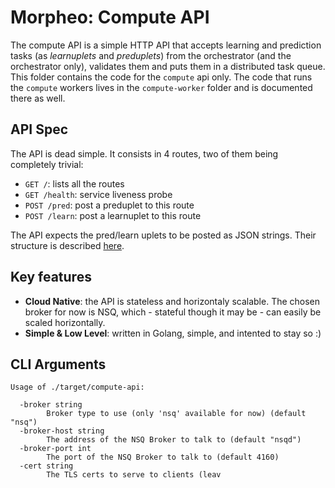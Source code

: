 Morpheo: Compute API
====================

The compute API is a simple HTTP API that accepts learning and prediction tasks
(as *learnuplets* and *preduplets*) from the orchestrator (and the orchestrator
only), validates them and puts them in a distributed task queue.
This folder contains the code for the `compute` api only. The code that runs the
`compute` workers lives in the `compute-worker` folder and is documented there
as well.

API Spec
--------

The API is dead simple. It consists in 4 routes, two of them being completely
trivial:
 * `GET /`: lists all the routes
 * `GET /health`: service liveness probe
 * `POST /pred`: post a preduplet to this route
 * `POST /learn`: post a learnuplet to this route

The API expects the pred/learn uplets to be posted as JSON strings. Their
structure is described [here](https://morpheoorg.github.io/morpheo-orchestrator/modules/collections.html).

Key features
------------

* **Cloud Native**: the API is stateless and horizontaly scalable. The chosen
  broker for now is NSQ, which - stateful though it may be - can easily be
  scaled horizontally.
* **Simple & Low Level**: written in Golang, simple, and intented to stay so :)

CLI Arguments
-------------

```
Usage of ./target/compute-api:

  -broker string
    	Broker type to use (only 'nsq' available for now) (default "nsq")
  -broker-host string
    	The address of the NSQ Broker to talk to (default "nsqd")
  -broker-port int
    	The port of the NSQ Broker to talk to (default 4160)
  -cert string
    	The TLS certs to serve to clients (leav